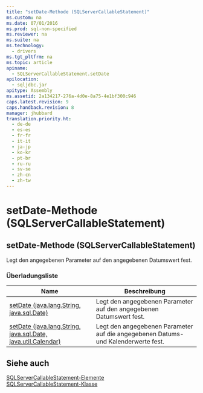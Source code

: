 ```yaml
---
title: "setDate-Methode (SQLServerCallableStatement)"
ms.custom: na
ms.date: 07/01/2016
ms.prod: sql-non-specified
ms.reviewer: na
ms.suite: na
ms.technology: 
  - drivers
ms.tgt_pltfrm: na
ms.topic: article
apiname: 
  - SQLServerCallableStatement.setDate
apilocation: 
  - sqljdbc.jar
apitype: Assembly
ms.assetid: 2a134217-276a-4d0e-8a75-4e1bf300c946
caps.latest.revision: 9
caps.handback.revision: 8
manager: jhubbard
translation.priority.ht: 
  - de-de
  - es-es
  - fr-fr
  - it-it
  - ja-jp
  - ko-kr
  - pt-br
  - ru-ru
  - sv-se
  - zh-cn
  - zh-tw
---
```

# setDate-Methode (SQLServerCallableStatement)
    
## setDate\-Methode \(SQLServerCallableStatement\)  
 Legt den angegebenen Parameter auf den angegebenen Datumswert fest.  
  
### Überladungsliste  
  
|Name|Beschreibung|  
|----------|------------------|  
|[setDate \(java.lang.String, java.sql.Date\)](../content/setDate-Method--java.lang.String--java.sql.Date-.md)|Legt den angegebenen Parameter auf den angegebenen Datumswert fest.|  
|[setDate \(java.lang.String, java.sql.Date, java.util.Calendar\)](../content/setDate-Method--java.lang.String--java.sql.Date--java.util.Calendar-.md)|Legt den angegebenen Parameter auf die angegebenen Datums\- und Kalenderwerte fest.|  
  
## Siehe auch  
 [SQLServerCallableStatement-Elemente](../content/SQLServerCallableStatement-Members.md)   
 [SQLServerCallableStatement-Klasse](../content/SQLServerCallableStatement-Class.md)  
  
  